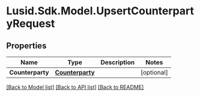 
# Lusid.Sdk.Model.UpsertCounterpartyRequest

## Properties

Name | Type | Description | Notes
------------ | ------------- | ------------- | -------------
**Counterparty** | [**Counterparty**](Counterparty.md) |  | [optional] 

[[Back to Model list]](../README.md#documentation-for-models)
[[Back to API list]](../README.md#documentation-for-api-endpoints)
[[Back to README]](../README.md)

